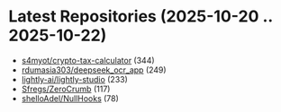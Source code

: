 # Latest Repositories (2025-10-20 .. 2025-10-22)

- [s4myot/crypto-tax-calculator](https://github.com/s4myot/crypto-tax-calculator) (344)
- [rdumasia303/deepseek_ocr_app](https://github.com/rdumasia303/deepseek_ocr_app) (249)
- [lightly-ai/lightly-studio](https://github.com/lightly-ai/lightly-studio) (233)
- [Sfregs/ZeroCrumb](https://github.com/Sfregs/ZeroCrumb) (117)
- [shelloAdel/NullHooks](https://github.com/shelloAdel/NullHooks) (78)
